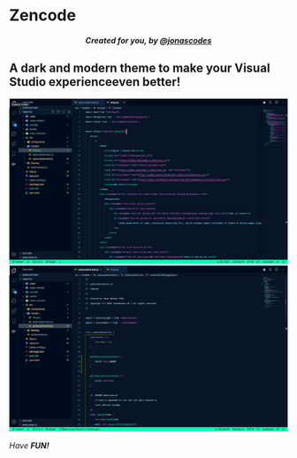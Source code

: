 # Zencode
<h5 align="center">Created for you, by <a href="https://www.instagram.com/jonascodes">@jonascodes</a></h5>

## A dark and modern theme to make your Visual Studio experienceeven better!

![themeexample](https://github.com/jonas-weimar/zencode-theme/blob/master/assets/asset1.png)
![themeexample](https://github.com/jonas-weimar/zencode-theme/blob/master/assets/asset2.png)

*Have **FUN!***
